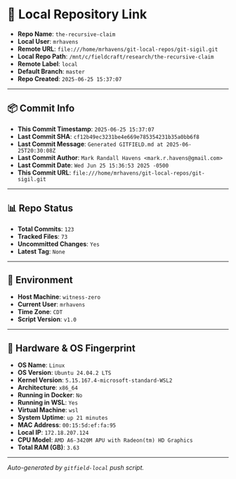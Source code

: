 # 🔗 Local Repository Link

- **Repo Name**: `the-recursive-claim`
- **Local User**: `mrhavens`
- **Remote URL**: `file:///home/mrhavens/git-local-repos/git-sigil.git`
- **Local Repo Path**: `/mnt/c/fieldcraft/research/the-recursive-claim`
- **Remote Label**: `local`
- **Default Branch**: `master`
- **Repo Created**: `2025-06-25 15:37:07`

---

## 📦 Commit Info

- **This Commit Timestamp**: `2025-06-25 15:37:07`
- **Last Commit SHA**: `cf12b49ec3231be4e669e785354231b35a0bb6f8`
- **Last Commit Message**: `Generated GITFIELD.md at 2025-06-25T20:30:08Z`
- **Last Commit Author**: `Mark Randall Havens <mark.r.havens@gmail.com>`
- **Last Commit Date**: `Wed Jun 25 15:36:53 2025 -0500`
- **This Commit URL**: `file:///home/mrhavens/git-local-repos/git-sigil.git`

---

## 📊 Repo Status

- **Total Commits**: `123`
- **Tracked Files**: `73`
- **Uncommitted Changes**: `Yes`
- **Latest Tag**: `None`

---

## 🧭 Environment

- **Host Machine**: `witness-zero`
- **Current User**: `mrhavens`
- **Time Zone**: `CDT`
- **Script Version**: `v1.0`

---

## 🧬 Hardware & OS Fingerprint

- **OS Name**: `Linux`
- **OS Version**: `Ubuntu 24.04.2 LTS`
- **Kernel Version**: `5.15.167.4-microsoft-standard-WSL2`
- **Architecture**: `x86_64`
- **Running in Docker**: `No`
- **Running in WSL**: `Yes`
- **Virtual Machine**: `wsl`
- **System Uptime**: `up 21 minutes`
- **MAC Address**: `00:15:5d:ef:fa:95`
- **Local IP**: `172.18.207.124`
- **CPU Model**: `AMD A6-3420M APU with Radeon(tm) HD Graphics`
- **Total RAM (GB)**: `3.63`

---

_Auto-generated by `gitfield-local` push script._
